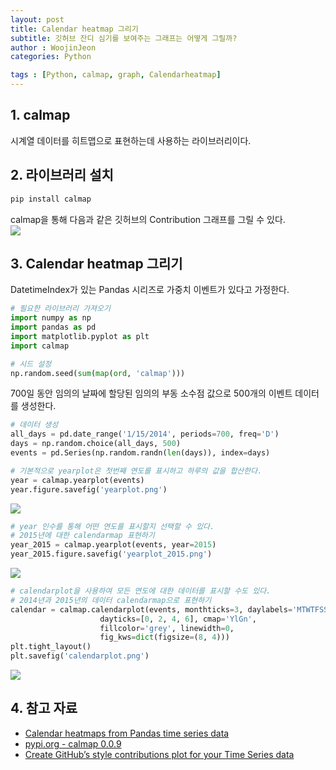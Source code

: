 ```yaml
---
layout: post
title: Calendar heatmap 그리기
subtitle: 깃허브 잔디 심기를 보여주는 그래프는 어떻게 그릴까?
author : WoojinJeon
categories: Python

tags : [Python, calmap, graph, Calendarheatmap]
---
```


## 1. calmap
시계열 데이터를 히트맵으로 표현하는데 사용하는 라이브러리이다.

## 2. 라이브러리 설치
```python
pip install calmap
```

calmap을 통해 다음과 같은 깃허브의 Contribution 그래프를 그릴 수 있다.<br/>
<img src="https://github.com/WoojinJeonkr/WoojinJeonkr.github.io/blob/main/assets/images/post_image/my_github_contribution_plot_20220923.png?raw=true">

## 3. Calendar heatmap 그리기
DatetimeIndex가 있는 Pandas 시리즈로 가중치 이벤트가 있다고 가정한다.<br/>

```python
# 필요한 라이브러리 가져오기
import numpy as np
import pandas as pd
import matplotlib.pyplot as plt
import calmap

# 시드 설정
np.random.seed(sum(map(ord, 'calmap')))
```

700일 동안 임의의 날짜에 할당된 임의의 부동 소수점 값으로 500개의 이벤트 데이터를 생성한다.<br/>

```python
# 데이터 생성
all_days = pd.date_range('1/15/2014', periods=700, freq='D')
days = np.random.choice(all_days, 500)
events = pd.Series(np.random.randn(len(days)), index=days)
```

```python
# 기본적으로 yearplot은 첫번째 연도를 표시하고 하루의 값을 합산한다.
year = calmap.yearplot(events)
year.figure.savefig('yearplot.png')
```

<img src="https://github.com/WoojinJeonkr/WoojinJeonkr.github.io/blob/main/assets/images/post_image/yearplot.png?raw=true">

```python
# year 인수를 통해 어떤 연도를 표시할지 선택할 수 있다.
# 2015년에 대한 calendarmap 표현하기
year_2015 = calmap.yearplot(events, year=2015)
year_2015.figure.savefig('yearplot_2015.png')
```

<img src="https://github.com/WoojinJeonkr/WoojinJeonkr.github.io/blob/main/assets/images/post_image/yearplot_2015.png?raw=true">

```python
# calendarplot을 사용하여 모든 연도에 대한 데이터를 표시할 수도 있다.
# 2014년과 2015년의 데이터 calendarmap으로 표현하기
calendar = calmap.calendarplot(events, monthticks=3, daylabels='MTWTFSS',
                    dayticks=[0, 2, 4, 6], cmap='YlGn',
                    fillcolor='grey', linewidth=0,
                    fig_kws=dict(figsize=(8, 4)))
plt.tight_layout()
plt.savefig('calendarplot.png')
```

<img src="https://github.com/WoojinJeonkr/WoojinJeonkr.github.io/blob/main/assets/images/post_image/calendarplot.png?raw=true">

## 4. 참고 자료
- [Calendar heatmaps from Pandas time series data](https://pythonhosted.org/calmap/)
- [pypi.org - calmap 0.0.9](https://pypi.org/project/calmap/)
- [Create GitHub’s style contributions plot for your Time Series data](https://towardsdatascience.com/create-githubs-style-contributions-plot-for-your-time-series-data-79df84ec93da)
